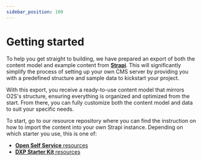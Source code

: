 ```yaml
---
sidebar_position: 100
---
```


# Getting started

To help you get straight to building, we have prepared an export of both the content model and example content from **[Strapi](https://strapi.io/)**. This will significantly simplify the process of setting up your own CMS server by providing you with a predefined structure and sample data to kickstart your project.

With this export, you receive a ready-to-use content model that mirrors O2S's structure, ensuring everything is organized and optimized from the start. From there, you can fully customize both the content model and data to suit your specific needs.

To start, go to our resource repository where you can find the instruction on how to import the content into your own Strapi instance. Depending on which starter you use, this is one of:

- [**Open Self Service** resources](https://github.com/o2sdev/openselfservice-resources/tree/main/packages/cms/strapi)
- [**DXP Starter Kit** resources](https://github.com/o2sdev/dxp-resources/tree/main/packages/cms/strapi)
